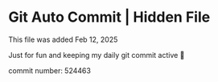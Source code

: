 # Git Auto Commit | Hidden File

This file was added Feb 12, 2025

Just for fun and keeping my daily git commit active 🤪

commit number: 524463
